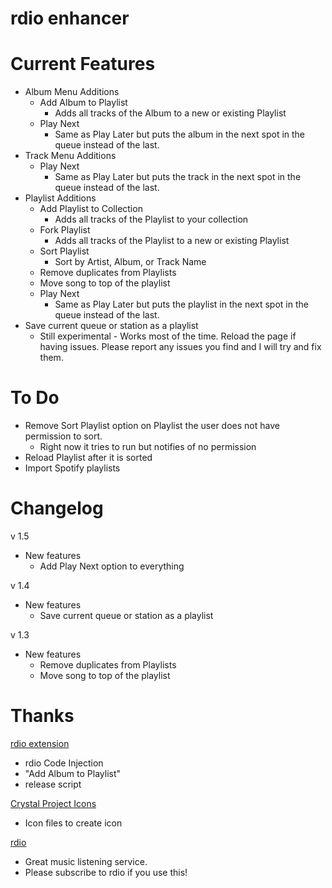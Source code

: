rdio enhancer
=================


Current Features
================

* Album Menu Additions
	* Add Album to Playlist
		* Adds all tracks of the Album to a new or existing Playlist
	* Play Next
		* Same as Play Later but puts the album in the next spot in the queue instead of the last.
* Track Menu Additions
	* Play Next
		* Same as Play Later but puts the track in the next spot in the queue instead of the last.
* Playlist Additions
	* Add Playlist to Collection
		* Adds all tracks of the Playlist to your collection
	* Fork Playlist
		* Adds all tracks of the Playlist to a new or existing Playlist
	* Sort Playlist
		* Sort by Artist, Album, or Track Name
	* Remove duplicates from Playlists
	* Move song to top of the playlist
	* Play Next
		* Same as Play Later but puts the playlist in the next spot in the queue instead of the last.
* Save current queue or station as a playlist
	* Still experimental - Works most of the time. Reload the page if having issues. Please report any issues you find and I will try and fix them.

To Do
================
* Remove Sort Playlist option on Playlist the user does not have permission to sort.
	* Right now it tries to run but notifies of no permission
* Reload Playlist after it is sorted
* Import Spotify playlists


Changelog
================
v 1.5

* New features
	* Add Play Next option to everything
	
v 1.4

* New features
	* Save current queue or station as a playlist

v 1.3

* New features
	* Remove duplicates from Playlists
	* Move song to top of the playlist

Thanks
================

[rdio extension](http://github.com/fberger/rdio-extension)

  * rdio Code Injection
  * "Add Album to Playlist"
  * release script

[Crystal Project Icons](http://www.everaldo.com/crystal/)

  * Icon files to create icon

[rdio](http://www.rdio.com/)

  * Great music listening service.
  * Please subscribe to rdio if you use this!